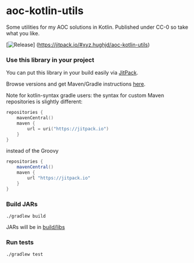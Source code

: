 # aoc-kotlin-utils

Some utilities for my AOC solutions in Kotlin. Published under CC-0 so take what you like.

[![Release](https://jitpack.io/v/xyz.hughjd/aoc-kotlin-utils.svg)]
(https://jitpack.io/#xyz.hughjd/aoc-kotlin-utils)

### Use this library in your project

You can put this library in your build easily via [JitPack](https://jitpack.io).

Browse versions and get Maven/Gradle instructions [here](https://jitpack.io/#xyz.hughjd/aoc-kotlin-utils).

Note for kotlin-syntax gradle users: the syntax for custom Maven repositories is slightly different:
```kotlin
repositories {
    mavenCentral()
    maven {
        url = uri("https://jitpack.io")
    }
}
```

instead of the Groovy
```groovy
repositories {
    mavenCentral()
    maven {
        url "https://jitpack.io"
    }
}
```

### Build JARs

`./gradlew build`

JARs will be in [build/libs](build/libs)

### Run tests

`./gradlew test`
